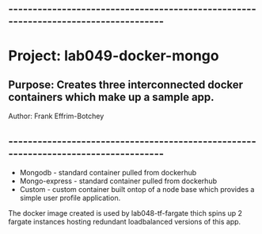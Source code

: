 ## -----------------------------------------------------------------------------------
# Project: lab049-docker-mongo
## Purpose: Creates three interconnected docker containers which make up a sample app.
   Author: Frank Effrim-Botchey
## -----------------------------------------------------------------------------------


- Mongodb - standard container pulled from dockerhub
- Mongo-express - standard container pulled from dockerhub
- Custom - custom container built ontop of a node base which provides a simple user profile application. 

The docker image created is used by lab048-tf-fargate thich spins up 2 fargate instances hosting redundant loadbalanced versions of this app.



